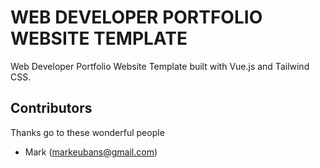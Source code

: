 # WEB DEVELOPER PORTFOLIO WEBSITE TEMPLATE

Web Developer Portfolio Website Template built with Vue.js and Tailwind CSS.

## Contributors
Thanks go to these wonderful people 

- Mark ([markeubans@gmail.com](markeubans@gmail.com))